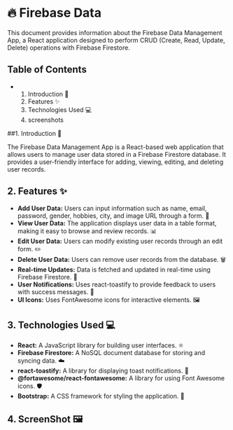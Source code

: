 # 🔥 Firebase Data 

This document provides information about the Firebase Data Management App, a React application designed to perform CRUD (Create, Read, Update, Delete) operations with Firebase Firestore.


## Table of Contents

- 1.  Introduction 🌟
  2.  Features ✨
  3.  Technologies Used 💻
  4.  screenshots 


##1. Introduction 🌟

The Firebase Data Management App is a React-based web application that allows users to manage user data stored in a Firebase Firestore database. It provides a user-friendly interface for adding, viewing, editing, and deleting user records.

## 2. Features ✨

-   **Add User Data:** Users can input information such as name, email, password, gender, hobbies, city, and image URL through a form. 📝
-   **View User Data:** The application displays user data in a table format, making it easy to browse and review records. 📊
-    **Edit User Data:** Users can modify existing user records through an edit form. ✏️
-    **Delete User Data:** Users can remove user records from the database. 🗑️
-    **Real-time Updates:** Data is fetched and updated in real-time using Firebase Firestore. 🔄
-    **User Notifications:** Uses react-toastify to provide feedback to users with success messages. 🎉
-    **UI Icons:** Uses FontAwesome icons for interactive elements. 🖼️


## 3. Technologies Used 💻

-   **React:** A JavaScript library for building user interfaces. ⚛️
-   **Firebase Firestore:** A NoSQL document database for storing and syncing data. ☁️
-   **react-toastify:** A library for displaying toast notifications. 🍞
-   **@fortawesome/react-fontawesome:** A library for using Font Awesome icons. 🛡️
-   **Bootstrap:** A CSS framework for styling the application. 🎨

## 4. ScreenShot  🖼️


